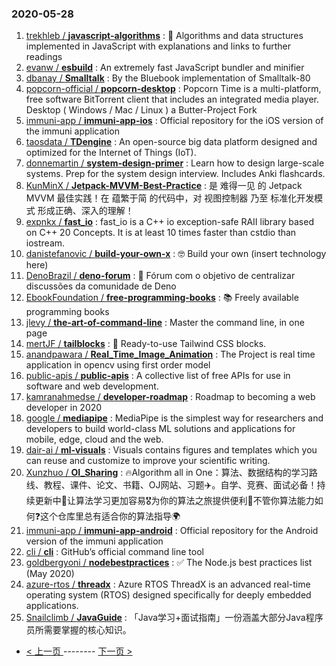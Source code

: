 ### 2020-05-28 
1. [
        trekhleb /
**javascript-algorithms**](https://github.com/trekhleb/javascript-algorithms) : 📝 Algorithms and data structures implemented in JavaScript with explanations and links to further readings
1. [
        evanw /
**esbuild**](https://github.com/evanw/esbuild) : An extremely fast JavaScript bundler and minifier
1. [
        dbanay /
**Smalltalk**](https://github.com/dbanay/Smalltalk) : By the Bluebook implementation of Smalltalk-80
1. [
        popcorn-official /
**popcorn-desktop**](https://github.com/popcorn-official/popcorn-desktop) : Popcorn Time is a multi-platform, free software BitTorrent client that includes an integrated media player. Desktop ( Windows / Mac / Linux ) a Butter-Project Fork
1. [
        immuni-app /
**immuni-app-ios**](https://github.com/immuni-app/immuni-app-ios) : Official repository for the iOS version of the immuni application
1. [
        taosdata /
**TDengine**](https://github.com/taosdata/TDengine) : An open-source big data platform designed and optimized for the Internet of Things (IoT).
1. [
        donnemartin /
**system-design-primer**](https://github.com/donnemartin/system-design-primer) : Learn how to design large-scale systems. Prep for the system design interview. Includes Anki flashcards.
1. [
        KunMinX /
**Jetpack-MVVM-Best-Practice**](https://github.com/KunMinX/Jetpack-MVVM-Best-Practice) : 是 难得一见 的 Jetpack MVVM 最佳实践！在 蕴繁于简 的代码中，对 视图控制器 乃至 标准化开发模式 形成正确、深入的理解！
1. [
        expnkx /
**fast_io**](https://github.com/expnkx/fast_io) : fast_io is a C++ io exception-safe RAII library based on C++ 20 Concepts. It is at least 10 times faster than cstdio than iostream.
1. [
        danistefanovic /
**build-your-own-x**](https://github.com/danistefanovic/build-your-own-x) : 🤓 Build your own (insert technology here)
1. [
        DenoBrazil /
**deno-forum**](https://github.com/DenoBrazil/deno-forum) : 🦖 Fórum com o objetivo de centralizar discussões da comunidade de Deno
1. [
        EbookFoundation /
**free-programming-books**](https://github.com/EbookFoundation/free-programming-books) : 📚 Freely available programming books
1. [
        jlevy /
**the-art-of-command-line**](https://github.com/jlevy/the-art-of-command-line) : Master the command line, in one page
1. [
        mertJF /
**tailblocks**](https://github.com/mertJF/tailblocks) : 🎉 Ready-to-use Tailwind CSS blocks.
1. [
        anandpawara /
**Real_Time_Image_Animation**](https://github.com/anandpawara/Real_Time_Image_Animation) : The Project is real time application in opencv using first order model
1. [
        public-apis /
**public-apis**](https://github.com/public-apis/public-apis) : A collective list of free APIs for use in software and web development.
1. [
        kamranahmedse /
**developer-roadmap**](https://github.com/kamranahmedse/developer-roadmap) : Roadmap to becoming a web developer in 2020
1. [
        google /
**mediapipe**](https://github.com/google/mediapipe) : MediaPipe is the simplest way for researchers and developers to build world-class ML solutions and applications for mobile, edge, cloud and the web.
1. [
        dair-ai /
**ml-visuals**](https://github.com/dair-ai/ml-visuals) : Visuals contains figures and templates which you can reuse and customize to improve your scientific writing.
1. [
        Xunzhuo /
**OI_Sharing**](https://github.com/Xunzhuo/OI_Sharing) : 🔥Algorithm all in One：算法、数据结构的学习路线、教程、课件、论文、书籍、OJ网站、习题✈️。自学、竞赛、面试必备！持续更新中🎄让算法学习更加容易🎖为你的算法之旅提供便利🚗不管你算法能力如何❓这个仓库里总有适合你的算法指导🌍
1. [
        immuni-app /
**immuni-app-android**](https://github.com/immuni-app/immuni-app-android) : Official repository for the Android version of the immuni application
1. [
        cli /
**cli**](https://github.com/cli/cli) : GitHub’s official command line tool
1. [
        goldbergyoni /
**nodebestpractices**](https://github.com/goldbergyoni/nodebestpractices) : ✅ The Node.js best practices list (May 2020)
1. [
        azure-rtos /
**threadx**](https://github.com/azure-rtos/threadx) : Azure RTOS ThreadX is an advanced real-time operating system (RTOS) designed specifically for deeply embedded applications.
1. [
        Snailclimb /
**JavaGuide**](https://github.com/Snailclimb/JavaGuide) : 「Java学习+面试指南」一份涵盖大部分Java程序员所需要掌握的核心知识。 

- [ < 上一页 ](https://github.com/able8/github-trending-daily-record/blob/master/2020-05-27.md) -------- [ 下一页 > ](https://github.com/able8/github-trending-daily-record/blob/master/2020-05-29.md)